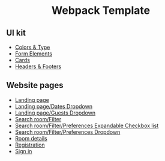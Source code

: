 <div align="center">
  <h1>Webpack Template</h1>
</div>

UI kit
----
<ul>
  <li><a href="https://zloit.github.io/FSD-Second-task/dist/ColorsType.html">Colors & Type</a></li>
  <li><a href="https://zloit.github.io/FSD-Second-task/dist/FormElements.html">Form Elements</a></li>
  <li><a href="https://zloit.github.io/FSD-Second-task/dist/Cards.html">Cards</a></li>
  <li><a href="https://zloit.github.io/FSD-Second-task/dist/HeadersAndFooters.html">Headers & Footers</a></li>
</ul>

Website pages
----
<ul>
  <li><a href="https://zloit.github.io/FSD-Second-task/dist/Landing.html">Landing page</a></li>
  <li><a href="https://zloit.github.io/FSD-Second-task/dist/LandingDatesDrop.html">Landing page/Dates Dropdown</a></li>
  <li><a href="https://zloit.github.io/FSD-Second-task/dist/LandingGuestsDrop.html">Landing page/Guests Dropdown</a></li>
  <li><a href="https://zloit.github.io/FSD-Second-task/dist/SearchFilter.html">Search room/Filter</a></li>
  <li><a href="https://zloit.github.io/FSD-Second-task/dist/SearchChecklist.html">Search room/Filter/Preferences Expandable Checkbox list</a></li>
  <li><a href="https://zloit.github.io/FSD-Second-task/dist/SearchDrop.html">Search room/Filter/Preferences Dropdown</a></li>
  <li><a href="https://zloit.github.io/FSD-Second-task/dist/RoomDetails.html">Room details</a></li>
  <li><a href="https://zloit.github.io/FSD-Second-task/dist/register.html">Registration</a></li>
  <li><a href="https://zloit.github.io/FSD-Second-task/dist/sign.html">Sign in</a></li>
</ul>
